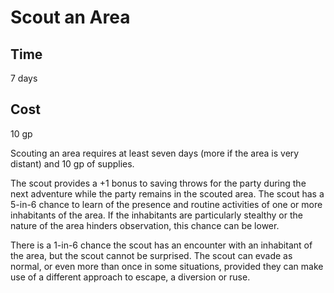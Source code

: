 # Scout an Area

## Time
7 days

## Cost
10 gp

Scouting an area requires at least seven days (more if the area is very distant) and 10 gp of supplies.

The scout provides a +1 bonus to saving throws for the party during the next adventure while the party remains in the scouted area. The scout has a 5-in-6 chance to learn of the presence and routine activities of one or more inhabitants of the area. If the inhabitants are particularly stealthy or the nature of the area hinders observation, this chance can be lower.

There is a 1-in-6 chance the scout has an encounter with an inhabitant of the area, but the scout cannot be surprised. The scout can evade as normal, or even more than once in some situations, provided they can make use of a different approach to escape, a diversion or ruse.